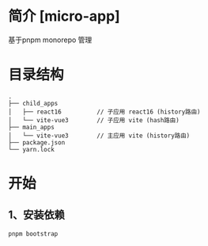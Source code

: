 # 简介 [micro-app]

  基于pnpm monorepo 管理
  
# 目录结构

```
.
├── child_apps
│   ├── react16          // 子应用 react16 (history路由)
│   └── vite-vue3        // 子应用 vite (hash路由)
├── main_apps
│   └── vite-vue3        // 主应用 vite (history路由)
├── package.json
└── yarn.lock

```

# 开始

## 1、安装依赖

```bash
pnpm bootstrap
```
